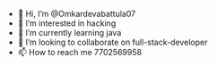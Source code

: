 - 👋 Hi, I’m @Omkardevabattula07
- 👀 I’m interested in hacking
- 🌱 I’m currently learning java
- 💞️ I’m looking to collaborate on full-stack-developer
- 📫 How to reach me 7702569958

<!---
Omkardevabattula07/Omkardevabattula07 is a ✨ special ✨ repository because its `README.md` (this file) appears on your GitHub profile.
You can click the Preview link to take a look at your changes.
--->
